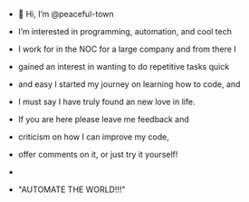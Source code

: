- 👋 Hi, I’m @peaceful-town
- I’m interested in programming, automation, and cool tech

- I work for in the NOC for a large company and from there I 
- gained an interest in wanting to do repetitive tasks quick 
- and easy I started my journey on learning how to code, and 
- I must say I have truly found an new love in life. 

- If you are here please leave me feedback and 
- criticism on how I can improve my code,
- offer comments on it, or just try it yourself!
- 
- "AUTOMATE THE WORLD!!!"
